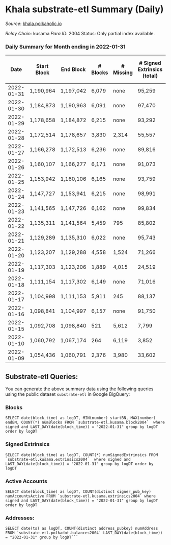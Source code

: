 # Khala substrate-etl Summary (Daily)

_Source_: [khala.polkaholic.io](https://khala.polkaholic.io)

*Relay Chain*: kusama
*Para ID*: 2004
Status: Only partial index available.


### Daily Summary for Month ending in 2022-01-31


| Date | Start Block | End Block | # Blocks | # Missing | # Signed Extrinsics (total) | # Active Accounts | # Addresses with Balances | # Events | # Transfers | # XCM Transfers In | # XCM Transfers Out |
| ---- | ----------- | --------- | -------- | --------- | --------------------------- | ----------------- | ------------------------- | -------- | ----------- | ------------------ | ------------------- |
| 2022-01-31 | 1,190,964 | 1,197,042 | 6,079 | none | 95,259 | 1,040 | 13,669 | 1,017,760 | 306 ($615,876) |   |   |
| 2022-01-30 | 1,184,873 | 1,190,963 | 6,091 | none | 97,470 | 1,114 | 13,664 | 1,039,230 | 355 ($81,313.43) |   |   |
| 2022-01-29 | 1,178,658 | 1,184,872 | 6,215 | none | 93,292 | 1,097 | 13,661 | 991,202 | 257 ($143,887) |   |   |
| 2022-01-28 | 1,172,514 | 1,178,657 | 3,830 | 2,314 | 55,557 | 1,053 | 13,654 | 594,311 | 275 ($41,491.13) |   |   |
| 2022-01-27 | 1,166,278 | 1,172,513 | 6,236 | none | 89,816 | 1,023 | 13,649 | 959,677 | 213 ($544,181) |   |   |
| 2022-01-26 | 1,160,107 | 1,166,277 | 6,171 | none | 91,073 | 1,026 | 13,642 | 968,480 | 281 ($1,127,464) |   |   |
| 2022-01-25 | 1,153,942 | 1,160,106 | 6,165 | none | 93,759 | 1,037 | 13,632 | 995,994 | 280 ($179,735) |   |   |
| 2022-01-24 | 1,147,727 | 1,153,941 | 6,215 | none | 98,991 | 1,060 | 13,629 | 1,049,226 | 267 ($63,255.15) |   |   |
| 2022-01-23 | 1,141,565 | 1,147,726 | 6,162 | none | 99,834 | 1,054 | 13,627 | 1,056,935 | 251 ($42,843.40) |   |   |
| 2022-01-22 | 1,135,311 | 1,141,564 | 5,459 | 795 | 85,802 | 1,029 | 13,624 | 907,915 | 201 ($64,249.07) |   |   |
| 2022-01-21 | 1,129,289 | 1,135,310 | 6,022 | none | 95,743 | 1,087 | 13,617 | 1,006,008 | 276 ($268,550) |   |   |
| 2022-01-20 | 1,123,207 | 1,129,288 | 4,558 | 1,524 | 71,266 | 1,012 | 13,567 | 764,236 | 194 ($37,716.37) |   |   |
| 2022-01-19 | 1,117,303 | 1,123,206 | 1,889 | 4,015 | 24,519 | 955 | 13,571 | 289,003 | 169 ($7,872.34) |   |   |
| 2022-01-18 | 1,111,154 | 1,117,302 | 6,149 | none | 71,016 | 1,111 | 13,566 | 769,731 | 270 ($109,199) |   |   |
| 2022-01-17 | 1,104,998 | 1,111,153 | 5,911 | 245 | 88,137 | 1,087 | 13,563 | 935,101 | 275 ($31,350.72) |   |   |
| 2022-01-16 | 1,098,841 | 1,104,997 | 6,157 | none | 91,750 | 1,079 | 13,559 | 975,104 | 325 ($89,162.92) |   |   |
| 2022-01-15 | 1,092,708 | 1,098,840 | 521 | 5,612 | 7,799 | 550 | 13,550 | 83,122 | 22 ($121.42) |   |   |
| 2022-01-10 | 1,060,792 | 1,067,174 | 264 | 6,119 | 3,852 | 390 | 13,524 | 40,853 | 10 ($14.81) |   |   |
| 2022-01-09 | 1,054,436 | 1,060,791 | 2,376 | 3,980 | 33,602 | 934 | 13,524 | 355,592 | 102 ($2,130.74) |   |   |

## Substrate-etl Queries:
You can generate the above summary data using the following queries using the public dataset `substrate-etl` in Google BigQuery:


### Blocks
```
SELECT date(block_time) as logDT, MIN(number) startBN, MAX(number) endBN, COUNT(*) numBlocks FROM `substrate-etl.kusama.block2004`  where signed and LAST_DAY(date(block_time)) = "2022-01-31" group by logDT order by logDT
```


### Signed Extrinsics
```
SELECT date(block_time) as logDT, COUNT(*) numSignedExtrinsics FROM `substrate-etl.kusama.extrinsics2004`  where signed and LAST_DAY(date(block_time)) = "2022-01-31" group by logDT order by logDT
```


### Active Accounts
```
SELECT date(block_time) as logDT, COUNT(distinct signer_pub_key) numAccountsActive FROM `substrate-etl.kusama.extrinsics2004` where signed and LAST_DAY(date(block_time)) = "2022-01-31" group by logDT order by logDT
```


### Addresses:
```
SELECT date(ts) as logDT, COUNT(distinct address_pubkey) numAddress FROM `substrate-etl.polkadot.balances2004` LAST_DAY(date(block_time)) = "2022-01-31" group by logDT```

